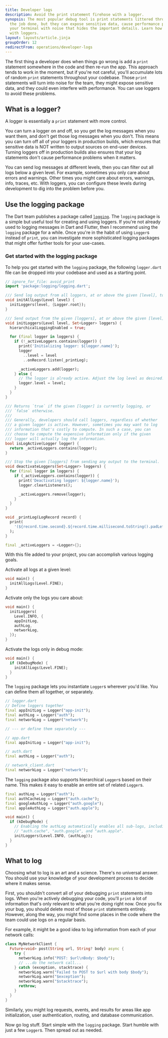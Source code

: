 ```yaml
---
title: Developer logs
description: Avoid the print statement firehose with a logger.
synopsis: The most popular debug tool is print statements littered through code. They get
  the job done, but they can expose sensitive data, cause performance problems, and fill
  your terminal with noise that hides the important details. Learn how to fix these issues
  with loggers.
layout: layouts/article.jinja
groupOrder: 12
redirectFrom: operations/developer-logs
---
```

The first thing a developer does when things go wrong is add a `print` statement somewhere
in the code and then re-run the app. This approach tends to work in the moment, but if you're
not careful, you'll accumulate lots of random `print` statements throughout your codebase.
Those `print` statements will turn into noise for the team, they might expose sensitive data,
and they could even interfere with performance. You can use loggers to avoid these problems.

## What is a logger?
A logger is essentially a `print` statement with more control.

You can turn a logger on and off, so you get the log messages when you want them, and don't
get those log messages when you don't. This means you can turn off all of your loggers in
production builds, which ensures that sensitive data is NOT written to output sources on end-user
devices. Turning loggers off in production builds also ensures that your log statements
don't cause performance problems when it matters.

You can send log messages at different levels, then you can filter out all logs below
a given level. For example, sometimes you only care about errors and warnings. Other times
you might care about errors, warnings, info, traces, etc. With loggers, you can configure
these levels during development to dig into the problem before you.

## Use the logging package
The Dart team publishes a package called [`logging`](https://pub.dev/packages/logging).
The `logging` package is a simple but useful tool for creating and using loggers. If you're
not already used to logging messages in Dart and Flutter, then I recommend using the
`logging` package for a while. Once you're in the habit of using `Logger`s instead of
`print`, you can investigate more sophisticated logging packages that might offer further
tools for your use-cases.

### Get started with the logging package
To help you get started with the `logging` package, the following `logger.dart` file
can be dropped into your codebase and used as a starting point.

```dart
// ignore_for_file: avoid_print
import 'package:logging/logging.dart';

/// Send log output from all loggers, at or above the given [level], to the terminal.
void initAllLogs(Level level) {
  initLoggers(level, {Logger.root});
}

/// Send output from the given [loggers], at or above the given [level], to the terminal.
void initLoggers(Level level, Set<Logger> loggers) {
  hierarchicalLoggingEnabled = true;

  for (final logger in loggers) {
    if (!_activeLoggers.contains(logger)) {
      print('Initializing logger: ${logger.name}');
      logger
        ..level = level
        ..onRecord.listen(_printLog);

      _activeLoggers.add(logger);
    } else {
      // The logger is already active. Adjust the log level as desired.
      logger.level = level;
    }
  }
}

/// Returns `true` if the given [logger] is currently logging, or
/// `false` otherwise.
///
/// Generally, developers should call loggers, regardless of whether
/// a given logger is active. However, sometimes you may want to log
/// information that's costly to compute. In such a case, you can
/// choose to compute the expensive information only if the given
/// logger will actually log the information.
bool isLogActive(Logger logger) {
  return _activeLoggers.contains(logger);
}

/// Stop the given [loggers] from sending any output to the terminal.
void deactivateLoggers(Set<Logger> loggers) {
  for (final logger in loggers) {
    if (_activeLoggers.contains(logger)) {
      print('Deactivating logger: ${logger.name}');
      logger.clearListeners();

      _activeLoggers.remove(logger);
    }
  }
}

void _printLog(LogRecord record) {
  print(
    '(${record.time.second}.${record.time.millisecond.toString().padLeft(3, '0')}) ${record.loggerName} > ${record.level.name}: ${record.message}',
  );
}

final _activeLoggers = <Logger>{};
```

With this file added to your project, you can accomplish various logging goals.

Activate all logs at a given level:

```dart
void main() {
  initAllLogs(Level.FINE);
}
```

Activate only the logs you care about:

```dart
void main() {
  initLoggers(
    Level.INFO, {
    appInitLog,
    authLog,
    networkLog,
  });
}
```

Activate the logs only in debug mode:

```dart
void main() {
  if (kDebugMode) {
    initAllLogs(Level.FINE);
  }
}
```

The `logging` package lets you instantiate `Logger`s wherever you'd like. You can define them
all together, or separately.

```dart
// logger.dart
// Define loggers together
final appInitLog = Logger("app-init");
final authLog = Logger("auth");
final networkLog = Logger("network");

// --- or define them separately ---

// app.dart
final appInitLog = Logger("app-init");

// auth.dart
final authLog = Logger("auth");

// network_client.dart
final networkLog = Logger("network");
```

The `logging` package also supports hierarchical `Logger`s based on their name. This makes
it easy to enable an entire set of related `Logger`s.

```dart
final authLog = Logger("auth");
final authCacheLog = Logger("auth.cache");
final googleAuthLog = Logger("auth.google");
final appleAuthLog = Logger("auth.apple");

void main() {
  if (kDebugMode) {
    // Enabling the authLog automatically enables all sub-logs, including
    // "auth.cache", "auth.google", and "auth.apple".
    initLoggers(Level.INFO, {authLog});
  }
}
```

## What to log
Choosing what to log is an art and a science. There's no universal answer. You should use
your knowledge of your development process to decide where it makes sense.

First, you shouldn't convert all of your debugging `print` statements into logs. When
you're actively debugging your code, you'll `print` a lot of information that's only
relevant to what you're doing right now. Once you fix your bug, you should delete most
of those `print` statements entirely. However, along the way, you might find some places
in the code where the team could use logs on a regular basis.

For example, it might be a good idea to log information from each of your network calls:

```dart
class MyNetworkClient {
  Future<void> post(String url, String? body) async {
    try {
      networkLog.info("POST: $url\nBody: $body");
      // ...do the network call...
    } catch (exception, stacktrace) {
      networkLog.warn("Failed to POST to $url with body $body");
      networkLog.warn("$exception");
      networkLog.warn("$stacktrace");
      rethrow;
    }
  }
}
```

Similarly, you might log requests, events, and results for areas like app initialization,
user authentication, routing, and database communication.

Now go log stuff. Start simple with the `logging` package. Start humble with just a few
`Logger`s. Then spread out as needed.